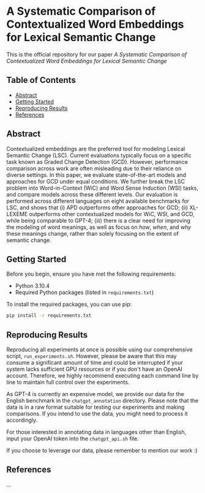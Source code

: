 # A Systematic Comparison of Contextualized Word Embeddings for Lexical Semantic Change

This is the official repository for our paper _A Systematic Comparison of Contextualized Word Embeddings for Lexical Semantic Change_

## Table of Contents

- [Abstract](#abstract)
- [Getting Started](#getting-started)
- [Reproducing Results](#reproducing-results)
- [References](#references)

## Abstract
Contextualized embeddings are the preferred tool for modeling Lexical Semantic Change (LSC). Current evaluations typically focus on a specific task known as Graded Change Detection (GCD). However, performance comparison across work are often misleading due to their reliance on diverse settings. In this paper, we evaluate state-of-the-art models and approaches for GCD under equal conditions. We further break the LSC problem into Word-in-Context (WiC) and Word Sense Induction (WSI) tasks, and compare models across these different levels. Our evaluation is performed across different languages on eight available benchmarks for LSC, and shows that (i) APD outperforms other approaches for GCD; (ii) XL-LEXEME outperforms other contextualized models for WiC, WSI, and GCD, while being comparable to GPT-4; (iii) there is a clear need for improving the modeling of word meanings, as well as focus on _how_, _when_, and _why_ these meanings change, rather than solely focusing on the extent of semantic change.

## Getting Started
Before you begin, ensure you have met the following requirements:

- Python 3.10.4
- Required Python packages (listed in `requirements.txt`)

To install the required packages, you can use pip:

```bash
pip install -r requirements.txt
```
## Reproducing Results
Reproducing all experiments at once is possible using our comprehensive script, ```run_experiments.sh```. However, please be aware that this may consume a significant amount of time and could be interrupted if your system lacks sufficient GPU resources or if you don't have an OpenAI account. Therefore, we highly recommend executing each command line by line to maintain full control over the experiments.

As GPT-4 is currently an expensive model, we provide our data for the English benchmark in the ```chatgpt_annotation``` directory. Please note that the data is in a raw format suitable for testing our experiments and making comparisons. If you intend to use the data, you might need to process it accordingly.

For those interested in annotating data in languages other than English, input your OpenAI token into the ```chatgpt_api.sh``` file.

If you choose to leverage our data, please remember to mention our work :)

## References
...
